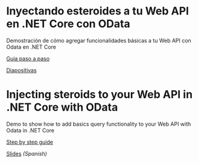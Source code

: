 # Inyectando esteroides a tu Web API en .NET Core con OData

Demostración de cómo agregar funcionalidades básicas a tu Web API con Odata en .NET Core

[Guia paso a paso](/docs/walkthrough.es.md)

[Diapositivas](https://drive.google.com/file/d/19XX5xrpbkmVdHdeYb7JqtoKRY8gV4EBk/view)

# Injecting steroids to your Web API in .NET Core with OData

Demo to show how to add basics query functionality to your Web API with Odata in .NET Core

[Step by step guide](/docs/walkthrough.md)

[Slides](https://drive.google.com/file/d/19XX5xrpbkmVdHdeYb7JqtoKRY8gV4EBk/view) _(Spanish)_
